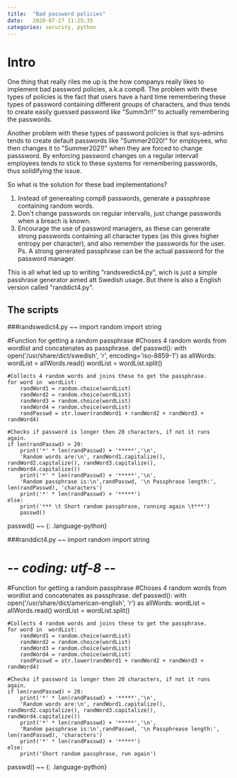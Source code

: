 ```yaml
---
title:  "Bad password policies"
date:   2020-07-27 11:25:35 
categories: security, python
---
```


# Intro
One thing that really riles me up is the how companys really likes to implement bad password policies, a.k.a comp8. 
The problem with these types of policies is the fact that users have a hard time remembering these types of password containing different groups of characters, and thus tends to create easily guessed password like "Summ3r!!" to actually remembering the passwords. 

Another problem with these types of password policies is that sys-admins tends to create default passwords like "Summer2020!" for employees, who then changes it to "Summer2021!" when they are forced to change passsword. By enforcing password changes on a regular intervall employees tends to stick to these systems for remembering passwords, thus solidifying the issue. 

So what is the solution for these bad implementations? 

1. Instead of genereating comp8 passwords, generate a passphrase containing random words. 
2. Don't change passwords on regular intervalls, just change passwords when a breach is known. 
3. Encourage the use of password managers, as these can generate strong passwords containing all character types (as this gives higher entropy per character), and also remember the passwords for the user. 
Ps. A strong generated passphrase can be the actual password for the password manager. 

This is all what led up to writing "randswedict4.py", wich is just a simple passhrase generator aimed att Swedish usage. But there is also a English version called "randdict4.py".

## The scripts

###randswedict4.py
~~
import random
import string

#Function for getting a random passphrase
#Choses 4 random words from wordlist and concatenates as passphrase.
def passwd():
    with open('/usr/share/dict/swedish', 'r', encoding='iso-8859-1') as allWords:
        wordList = allWords.read()
        wordList = wordList.split()

    #Collects 4 random words and joins these to get the passphrase.
    for word in  wordList:	    
        randWord1 = random.choice(wordList)
        randWord2 = random.choice(wordList)
        randWord3 = random.choice(wordList)
        randWord4 = random.choice(wordList)
        randPasswd = str.lower(randWord1 + randWord2 + randWord3 + randWord4)    
    
    #Checks if password is longer then 20 characters, if not it runs again.
    if len(randPasswd) > 20:
        print('*' * len(randPasswd) + '*****','\n',
        'Random words are:\n', randWord1.capitalize(), randWord2.capitalize(), randWord3.capitalize(), randWord4.capitalize())
        print('*' * len(randPasswd) + '*****','\n',
        'Random passphrase is:\n',randPasswd, '\n Passphrase length:', len(randPasswd), 'characters')
        print('*' * len(randPasswd) + '*****')
    else:
        print('*** \t Short random passphrase, running again \t***')
        passwd()
        
passwd()
~~
{: .language-python} 

###randdict4.py
~~
import random
import string
# -*- coding: utf-8 -*-

#Function for getting a random passphrase
#Choses 4 random words from wordlist and concatenates as passphrase.
def passwd():
    with open('/usr/share/dict/american-english', 'r') as allWords:
        wordList = allWords.read()
        wordList = wordList.split()

    #Collects 4 random words and joins these to get the passphrase.
    for word in  wordList:	    
        randWord1 = random.choice(wordList)
        randWord2 = random.choice(wordList)
        randWord3 = random.choice(wordList)
        randWord4 = random.choice(wordList)
        randPasswd = str.lower(randWord1 + randWord2 + randWord3 + randWord4)    

    #Checks if password is longer then 20 characters, if not it runs again.
    if len(randPasswd) > 20:
        print('*' * len(randPasswd) + '*****','\n',
        'Random words are:\n', randWord1.capitalize(), randWord2.capitalize(), randWord3.capitalize(), randWord4.capitalize())
        print('*' * len(randPasswd) + '*****','\n',
        'Random passphrase is:\n',randPasswd, '\n Passphrease length:', len(randPasswd), 'characters')
        print('*' * len(randPasswd) + '*****')
    else:
        print('Short random passphrase, run again')

passwd()
~~
{: .language-python}
